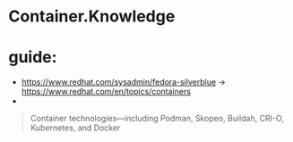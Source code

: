 # Container.Knowledge
# guide:
- https://www.redhat.com/sysadmin/fedora-silverblue -> https://www.redhat.com/en/topics/containers
- 
>Container technologies—including Podman, Skopeo, Buildah, CRI-O, Kubernetes, and Docker
